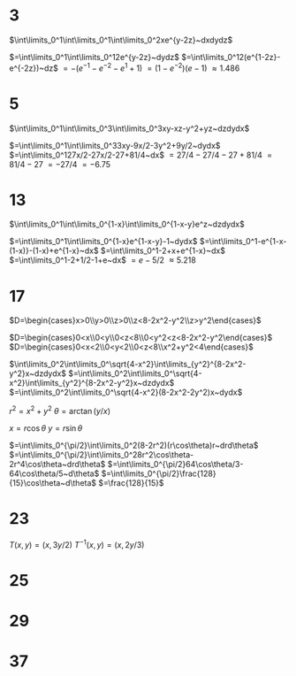 # 3

$\int\limits_0^1\int\limits_0^1\int\limits_0^2xe^{y-2z}~dxdydz$

$=\int\limits_0^1\int\limits_0^12e^{y-2z}~dydz$
$=\int\limits_0^12(e^{1-2z}-e^{-2z})~dz$
$=-(e^{-1}-e^{-2}-e^{1}+1)$
$=(1-e^{-2})(e-1)$
$\approx1.486$

# 5

$\int\limits_0^1\int\limits_0^3\int\limits_0^3xy-xz-y^2+yz~dzdydx$

$=\int\limits_0^1\int\limits_0^33xy-9x/2-3y^2+9y/2~dydx$
$=\int\limits_0^127x/2-27x/2-27+81/4~dx$
$=27/4-27/4-27+81/4$
$=81/4-27$
$=-27/4$
$=-6.75$

# 13

$\int\limits_0^1\int\limits_0^{1-x}\int\limits_0^{1-x-y}e^z~dzdydx$

$=\int\limits_0^1\int\limits_0^{1-x}e^{1-x-y}-1~dydx$
$=\int\limits_0^1-e^{1-x-(1-x)}-(1-x)+e^{1-x}~dx$
$=\int\limits_0^1-2+x+e^{1-x}~dx$
$=\int\limits_0^1-2+1/2-1+e~dx$
$=e-5/2$
$\approx5.218$

# 17

$D=\begin{cases}x>0\\y>0\\z>0\\z<8-2x^2-y^2\\z>y^2\end{cases}$

$D=\begin{cases}0<x\\0<y\\0<z<8\\0<y^2<z<8-2x^2-y^2\end{cases}$
$D=\begin{cases}0<x<2\\0<y<2\\0<z<8\\x^2+y^2<4\end{cases}$

$\int\limits_0^2\int\limits_0^\sqrt{4-x^2}\int\limits_{y^2}^{8-2x^2-y^2}x~dzdydx$
$=\int\limits_0^2\int\limits_0^\sqrt{4-x^2}\int\limits_{y^2}^{8-2x^2-y^2}x~dzdydx$
$=\int\limits_0^2\int\limits_0^\sqrt{4-x^2}(8-2x^2-2y^2)x~dydx$

$r^2=x^2+y^2$
$\theta=\arctan(y/x)$

$x=r\cos\theta$
$y=r\sin\theta$

$=\int\limits_0^{\pi/2}\int\limits_0^2(8-2r^2)(r\cos\theta)r~drd\theta$
$=\int\limits_0^{\pi/2}\int\limits_0^28r^2\cos\theta-2r^4\cos\theta~drd\theta$
$=\int\limits_0^{\pi/2}64\cos\theta/3-64\cos\theta/5~d\theta$
$=\int\limits_0^{\pi/2}\frac{128}{15}\cos\theta~d\theta$
$=\frac{128}{15}$

# 23

$T(x,y)=(x,3y/2)$
$T^{-1}(x,y)=(x,2y/3)$

# 25

# 29

# 37
